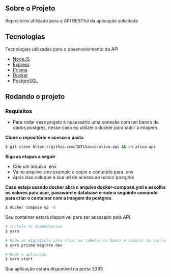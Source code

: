 ## Sobre o Projeto

Repositório utilizado para a API RESTful da aplicação solicitada

## Tecnologias

Tecnologias utilizadas para o desenvolvimento da API

- [NodeJS](https://nodejs.org/en)
- [Express](https://expressjs.com/pt-br/)
- [Prisma](https://www.prisma.io/)
- [Docker](https://www.docker.com/)
- [PostgreSQL](https://www.postgresql.org/)

## Rodando o projeto

### Requisitos

- Para rodar esse projeto é necessário uma conexão com um banco de dados postgres, nesse caso eu utilizei o docker para subir a imagem

**Clone o repositório e acesse a pasta**

```bash
$ git clone https://github.com/INTLSavio/ativa-api && cd ativa-api
```

**Siga as etapas a seguir**

- Crie um arquivo .env
- Vá no arquivo .env.example e copie o conteúdo para .env
- Após isso coloque a sua url de acesso ao banco postgres

**Caso esteja usando docker abra o arquivo docker-compose.yml e escolha os valores para user, password e database e rode o seguinte comando para criar o container com a imagem do postgres**

```bash
$ docker compose up -d
```
Seu container estará disponível para ser acessado pela API.

```bash
# Instale as dependencias
$ yarn

# Rode as migrations para criar as tabelas no banco e inserir os carros na tabela
$ yarn prisma migrate dev

# Rode a aplicação
$ yarn start
```
Sua aplicação estará disponível na porta 3333.

